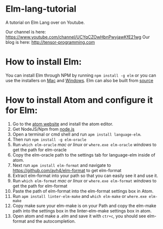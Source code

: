 # Elm-lang-tutorial
A tutorial on Elm Lang over on Youtube. 

Our channel is here: https://www.youtube.com/channel/UCYqCZOwHbnPwyjawKfE21wg
Our blog is here: http://tensor-programming.com

# How to install Elm:
You can install Elm through NPM by running `npm install -g elm` or you can use the installers on [Mac](http://install.elm-lang.org/Elm-Platform-0.17.1.pkg) and [Windows](http://install.elm-lang.org/Elm-Platform-0.17.1.exe). Elm can also be built from [source](https://github.com/elm-lang/elm-platform)

# How to install Atom and configure it for Elm:
  1. Go to the [atom website](https://atom.io/) and install the atom editor. 
  2. Get NodeJS/Npm from [node.js](https://nodejs.org/en/) 
  3. Open a terminal or cmd shell and run `apm install language-elm`.
  4. Then run `npm install -g elm-oracle`
  5. Run `which elm-oracle` *mac or linux* or `where.exe elm-oracle` *windows* to get the path for elm-oracle
  6. Copy the elm-oracle path to the settings tab for language-elm inside of atom. 
  7. Next run `apm install elm-format` and navigate to https://github.com/avh4/elm-format to get elm-format
  8. Extract elm-format into your path so that you can easily see it and use it. 
  9. Run `which elm-format` *mac or linux* or `where.exe elm-format` *windows* to get the path for elm-format
  10. Paste the path of elm-format into the elm-format settings box in Atom. 
  11. Run `apm install linter-elm-make` and `which elm-make` or `where.exe elm-make`
  12. Copy make sure your elm-make is on your Path and copy the elm-make path into the settings box in the linter-elm-make settings box in atom.
  13. Open atom and make a *.elm* and save it with `ctr+c`, you should see elm-format and the autocompletion.
  

